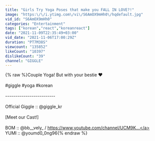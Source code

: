 ```yaml
---
title: "Girls Try Yoga Poses that make you FALL IN LOVE?!"
image: "https:\/\/i.ytimg.com\/vi\/S6AmOX9mHh0\/hqdefault.jpg"
vid_id: "S6AmOX9mHh0"
categories: "Entertainment"
tags: ["korean","react","koreanreact"]
date: "2021-11-09T22:35:49+03:00"
vid_date: "2021-11-06T17:00:29Z"
duration: "PT7M38S"
viewcount: "135852"
likeCount: "10397"
dislikeCount: "39"
channel: "GIGGLE"
---
```

{% raw %}Couple Yoga! But with your bestie  ❤<br /><br />#giggle #yoga #korean<br /><br />-------------------------<br /><br />Official Giggle :: @giggle_kr​<br /><br />[Meet our Cast!]<br /><br />BOM :: @bb__vely_ / <a rel="nofollow" target="blank" href="https://www.youtube.com/channel/UCM9K...">https://www.youtube.com/channel/UCM9K...</a><br />YUMI :: @youmd0_0ng96{% endraw %}
